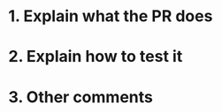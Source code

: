 <!--
Checklist:

  1. Make sure the PR fixes an issue, if that is the case, so issue can be closed.
  2. Flag your PR with at least one label "kind/xxx".
  3. Flag your PR with at least one label "area/xxx".
  4. Do not use "kind/feature" without explicitly adding a release feature.
  5. Add "milestone/v0.x.y" label if you want it in milestone 0.x.y.
  6. Make sure all tests pass before asking for review.
  7. Explicitly asking a maintainer for review might block you more time.
  8. Be mindful about rebases, try to provide them asap so merges can be done.

PS: DO NOT JUMP THE CHECKLIST. GO BACK AND READ, ALWAYS!
-->

# 1. Explain what the PR does

<!-- Best advice is to put copy & paste "make check-pr" PR Comment output -->

# 2. Explain how to test it

<!--
Maintainer will review the code, and test the fix/feature, how to run Tracee ?
Give a full command line example and what to look for.
-->

# 3. Other comments

<!--
Links? References? Anything pointing to more context about the change.
-->
